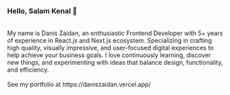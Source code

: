 ### Hello, Salam Kenal 👋

<br />
My name is Danis Zaidan, an enthusiastic Frontend Developer with 5+ years of experience in React.js and Next.js ecosystem. Specializing in crafting high quality, visually impressive, and user-focused digital experiences to help achieve your business goals.
I love continuously learning, discover new things, and experimenting with ideas that balance design, functionality, and efficiency.
<br /><br />
See my portfolio at https://daniszaidan.vercel.app/

<!--
**daniszaidan/daniszaidan** is a ✨ _special_ ✨ repository because its `README.md` (this file) appears on your GitHub profile.

Here are some ideas to get you started:

- 🔭 I’m currently working on ...
- 🌱 I’m currently learning ...
- 👯 I’m looking to collaborate on ...
- 🤔 I’m looking for help with ...
- 💬 Ask me about ...
- 📫 How to reach me: ...
- 😄 Pronouns: ...
- ⚡ Fun fact: ...
-->
